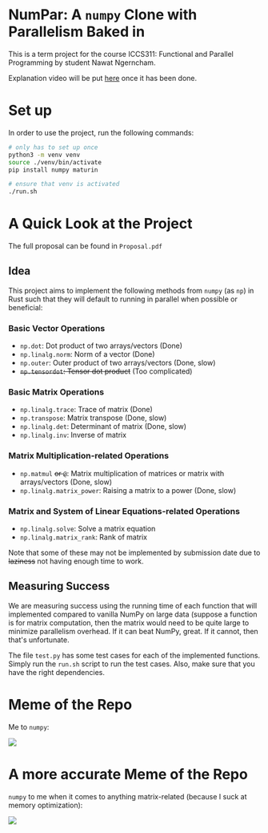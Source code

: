 # NumPar: A `numpy` Clone with Parallelism Baked in

This is a term project for the course ICCS311: Functional and Parallel Programming by student Nawat Ngerncham.

Explanation video will be put [here](https://youtu.be/dQw4w9WgXcQ) once it has been done.

# Set up

In order to use the project, run the following commands:

```sh
# only has to set up once
python3 -m venv venv
source ./venv/bin/activate
pip install numpy maturin

# ensure that venv is activated
./run.sh
```

# A Quick Look at the Project

The full proposal can be found in `Proposal.pdf`

## Idea

This project aims to implement the following methods from `numpy` (as `np`) in Rust such that they will default to running in parallel when possible or beneficial:

### Basic Vector Operations

- `np.dot`: Dot product of two arrays/vectors (Done)
- `np.linalg.norm`: Norm of a vector (Done)
- `np.outer`: Outer product of two arrays/vectors (Done, slow)
- ~~`np.tensordot`: Tensor dot product~~ (Too complicated)

### Basic Matrix Operations

- `np.linalg.trace`: Trace of matrix (Done)
- `np.transpose`: Matrix transpose (Done, slow)
- `np.linalg.det`: Determinant of matrix (Done, slow)
- `np.linalg.inv`: Inverse of matrix

### Matrix Multiplication-related Operations

- `np.matmul` ~~or `@`~~: Matrix multiplication of matrices or matrix with arrays/vectors (Done, slow)
- `np.linalg.matrix_power`: Raising a matrix to a power (Done, slow)

### Matrix and System of Linear Equations-related Operations

- `np.linalg.solve`: Solve a matrix equation
- `np.linalg.matrix_rank`: Rank of matrix

Note that some of these may not be implemented by submission date due to ~~laziness~~ not having enough time to work.

## Measuring Success

We are measuring success using the running time of each function that will implemented compared to vanilla NumPy on large data (suppose a function is for matrix computation, then the matrix would need to be quite large to minimize parallelism overhead. If it can beat NumPy, great. If it cannot, then that's unfortunate.

The file `test.py` has some test cases for each of the implemented functions. Simply run the `run.sh` script to run the test cases. Also, make sure that you have the right dependencies.

# Meme of the Repo

Me to `numpy`:

![](https://i.imgflip.com/420wbf.png)

# A more accurate Meme of the Repo

`numpy` to me when it comes to anything matrix-related (because I suck at memory optimization):

![](https://i.imgflip.com/420wbf.png)
